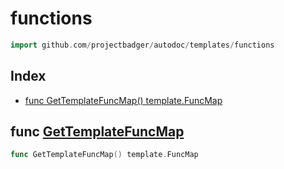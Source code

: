 
# functions

```go
import github.com/projectbadger/autodoc/templates/functions
```

## Index

- [func GetTemplateFuncMap() template.FuncMap](#func-gettemplatefuncmap-templatefuncmap)

## func [GetTemplateFuncMap](<functions.go#L27>)

```go
func GetTemplateFuncMap() template.FuncMap
```

